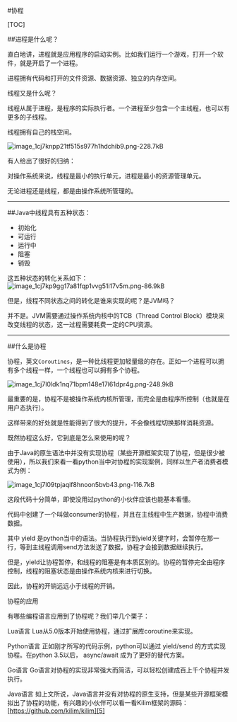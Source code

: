#协程

[TOC]

##进程是什么呢？

直白地讲，进程就是应用程序的启动实例。比如我们运行一个游戏，打开一个软件，就是开启了一个进程。

进程拥有代码和打开的文件资源、数据资源、独立的内存空间。

线程又是什么呢？

线程从属于进程，是程序的实际执行者。一个进程至少包含一个主线程，也可以有更多的子线程。

线程拥有自己的栈空间。

![image_1cj7knpp21tf515s977h1hdchib9.png-228.7kB][1]


有人给出了很好的归纳：

对操作系统来说，线程是最小的执行单元，进程是最小的资源管理单元。

无论进程还是线程，都是由操作系统所管理的。


----------
##Java中线程具有五种状态：

 - 初始化
 - 可运行 
 - 运行中 
 - 阻塞 
 - 销毁

这五种状态的转化关系如下：
![image_1cj7kp9gg17a81fqp1vvg51i17v5m.png-86.9kB][2]

但是，线程不同状态之间的转化是谁来实现的呢？是JVM吗？

并不是。JVM需要通过操作系统内核中的TCB（Thread Control Block）模块来改变线程的状态，这一过程需要耗费一定的CPU资源。


----------
##什么是协程

协程，英文`Coroutines`，是一种比线程更加轻量级的存在。正如一个进程可以拥有多个线程一样，一个线程也可以拥有多个协程。

![image_1cj7l0ldk1nq71bpm148e17l61dpr4g.png-248.9kB][3]

最重要的是，协程不是被操作系统内核所管理，而完全是由程序所控制（也就是在用户态执行）。

这样带来的好处就是性能得到了很大的提升，不会像线程切换那样消耗资源。

既然协程这么好，它到底是怎么来使用的呢？

由于Java的原生语法中并没有实现协程（某些开源框架实现了协程，但是很少被使用），所以我们来看一看python当中对协程的实现案例，同样以生产者消费者模式为例：


![image_1cj7l09tpjaqif8hnoon5bvb43.png-116.7kB][4]


这段代码十分简单，即使没用过python的小伙伴应该也能基本看懂。

代码中创建了一个叫做consumer的协程，并且在主线程中生产数据，协程中消费数据。

其中 yield 是python当中的语法。当协程执行到yield关键字时，会暂停在那一行，等到主线程调用send方法发送了数据，协程才会接到数据继续执行。

但是，yield让协程暂停，和线程的阻塞是有本质区别的。协程的暂停完全由程序控制，线程的阻塞状态是由操作系统内核来进行切换。

因此，协程的开销远远小于线程的开销。

协程的应用

有哪些编程语言应用到了协程呢？我们举几个栗子：

Lua语言
Lua从5.0版本开始使用协程，通过扩展库coroutine来实现。

Python语言
正如刚才所写的代码示例，python可以通过 yield/send 的方式实现协程。在python 3.5以后， async/await 成为了更好的替代方案。

Go语言
Go语言对协程的实现非常强大而简洁，可以轻松创建成百上千个协程并发执行。

Java语言
如上文所说，Java语言并没有对协程的原生支持，但是某些开源框架模拟出了协程的功能，有兴趣的小伙伴可以看一看Kilim框架的源码：
[https://github.com/kilim/kilim][5]


  [1]: http://static.zybuluo.com/c102zkl/uf4wfimqwb7ymhhlvim50akf/image_1cj7knpp21tf515s977h1hdchib9.png
  [2]: http://static.zybuluo.com/c102zkl/xcrlt0yfujtteswa1o2v08ex/image_1cj7kp9gg17a81fqp1vvg51i17v5m.png
  [3]: http://static.zybuluo.com/c102zkl/qgkcy8n4qq5q5it9lk4va590/image_1cj7l0ldk1nq71bpm148e17l61dpr4g.png
  [4]: http://static.zybuluo.com/c102zkl/ftxuwkzrlicu052pjrijnpgy/image_1cj7l09tpjaqif8hnoon5bvb43.png
  [5]: https://github.com/kilim/kilim